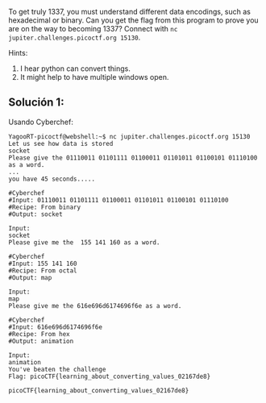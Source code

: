 To get truly 1337, you must understand different data encodings, such as hexadecimal or binary. Can you get the flag from this program to prove you are on the way to becoming 1337? Connect with `nc jupiter.challenges.picoctf.org 15130`.

Hints:
1. I hear python can convert things.
2. It might help to have multiple windows open.

## Solución 1:
Usando Cyberchef:
```
YagooRT-picoctf@webshell:~$ nc jupiter.challenges.picoctf.org 15130
Let us see how data is stored
socket
Please give the 01110011 01101111 01100011 01101011 01100101 01110100 as a word.
...
you have 45 seconds.....

#Cyberchef
#Input: 01110011 01101111 01100011 01101011 01100101 01110100
#Recipe: From binary
#Output: socket

Input:
socket
Please give me the  155 141 160 as a word.

#Cyberchef
#Input: 155 141 160
#Recipe: From octal
#Output: map

Input:
map
Please give me the 616e696d6174696f6e as a word.

#Cyberchef
#Input: 616e696d6174696f6e
#Recipe: From hex
#Output: animation

Input:
animation 
You've beaten the challenge
Flag: picoCTF{learning_about_converting_values_02167de8}

picoCTF{learning_about_converting_values_02167de8}
```